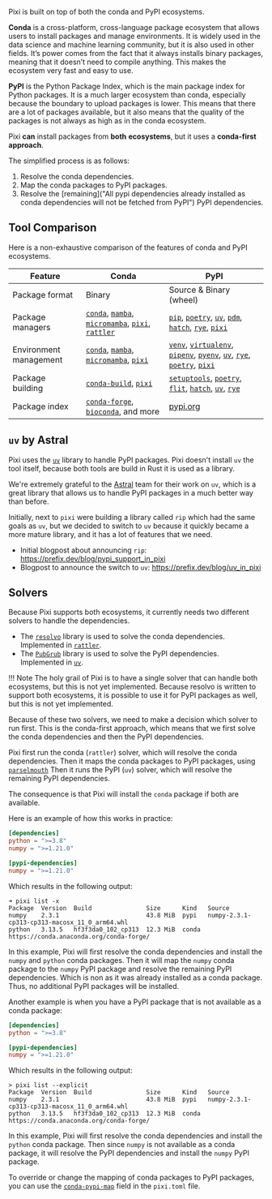 Pixi is built on top of both the conda and PyPI ecosystems.

**Conda** is a cross-platform, cross-language package ecosystem that allows users to install packages and manage environments.
It is widely used in the data science and machine learning community, but it is also used in other fields.
It’s power comes from the fact that it always installs binary packages, meaning that it doesn’t need to compile anything.
This makes the ecosystem very fast and easy to use.

**PyPI** is the Python Package Index, which is the main package index for Python packages.
It is a much larger ecosystem than conda, especially because the boundary to upload packages is lower.
This means that there are a lot of packages available, but it also means that the quality of the packages is not always as high as in the conda ecosystem.

Pixi **can** install packages from **both** **ecosystems**, but it uses a **conda-first approach**.

The simplified process is as follows:

1. Resolve the conda dependencies.
2. Map the conda packages to PyPI packages.
3. Resolve the [remaining]("All pypi dependencies already installed as conda dependencies will not be fetched from PyPI") PyPI dependencies.


## Tool Comparison
Here is a non-exhaustive comparison of the features of conda and PyPI ecosystems.

| Feature | Conda | PyPI |
| ------- | ----- | ---- |
| Package format | Binary | Source & Binary (wheel) |
| Package managers | [`conda`](https://github.com/conda/conda), [`mamba`](https://github.com/mamba-org/mamba), [`micromamba`](https://github.com/mamba-org/mamba), [`pixi`](https://github.com/prefix-dev/pixi), [`rattler`](https://github.com/conda/rattler) | [`pip`](https://github.com/pypa/pip), [`poetry`](https://github.com/python-poetry/poetry), [`uv`](https://github.com/astral-sh/uv), [`pdm`](https://github.com/pdm-project/pdm), [`hatch`](https://github.com/pypa/hatch), [`rye`](https://github.com/astral-sh/rye), [`pixi`](https://github.com/prefix-dev/pixi) |
| Environment management | [`conda`](https://github.com/conda/conda), [`mamba`](https://github.com/mamba-org/mamba), [`micromamba`](https://github.com/mamba-org/mamba), [`pixi`](https://github.com/prefix-dev/pixi) | [`venv`](https://docs.python.org/3/library/venv.html), [`virtualenv`](https://virtualenv.pypa.io/en/latest/), [`pipenv`](https://pipenv.pypa.io/en/latest/), [`pyenv`](https://github.com/pyenv/pyenv), [`uv`](https://github.com/astral-sh/uv), [`rye`](https://github.com/astral-sh/rye), [`poetry`](https://github.com/python-poetry/poetry), [`pixi`](https://github.com/prefix-dev/pixi) |
| Package building | [`conda-build`](https://github.com/conda/conda-build), [`pixi`](https://github.com/prefix-dev/pixi) | [`setuptools`](https://github.com/pypa/setuptools), [`poetry`](https://github.com/python-poetry/poetry), [`flit`](https://github.com/pypa/flit), [`hatch`](https://github.com/pypa/hatch), [`uv`](https://github.com/astral-sh/uv), [`rye`](https://github.com/astral-sh/rye) |
| Package index | [`conda-forge`](https://prefix.dev/channels/conda-forge), [`bioconda`](https://prefix.dev/channels/bioconda), and more | [pypi.org](https://pypi.org) |

## `uv` by Astral
Pixi uses the [`uv`](https:://github.com/astral-sh/uv) library to handle PyPI packages.
Pixi doesn't install `uv` the tool itself, because both tools are build in Rust it is used as a library.

We're extremely grateful to the [Astral](https://astral.sh) team for their work on `uv`, which is a great library that allows us to handle PyPI packages in a much better way than before.

Initially, next to `pixi` were building a library called `rip` which had the same goals as `uv`, but we decided to switch to `uv` because it quickly became a more mature library, and it has a lot of features that we need.

- Initial blogpost about announcing `rip`: https://prefix.dev/blog/pypi_support_in_pixi
- Blogpost to announce the switch to `uv`: https://prefix.dev/blog/uv_in_pixi

## Solvers
Because Pixi supports both ecosystems, it currently needs two different solvers to handle the dependencies.

- The [`resolvo`](https://github.com/prefix-dev/resolvo) library is used to solve the conda dependencies. Implemented in [`rattler`](https://github.com/conda/rattler).
- The [`PubGrub`](https://github.com/pubgrub-rs/pubgrub) library is used to solve the PyPI dependencies. Implemented in [`uv`](https:://github.com/astral-sh/uv).

!!! Note
    The holy grail of Pixi is to have a single solver that can handle both ecosystems, but this is not yet implemented.
    Because resolvo is written to support both ecosystems, it is possible to use it for PyPI packages as well, but this is not yet implemented.

Because of these two solvers, we need to make a decision which solver to run first.
This is the conda-first approach, which means that we first solve the conda dependencies and then the PyPI dependencies.

Pixi first run the conda (`rattler`) solver, which will resolve the conda dependencies.
Then it maps the conda packages to PyPI packages, using [`parselmouth`](https://github.com/prefix-dev/parselmouth)
Then it runs the PyPI (`uv`) solver, which will resolve the remaining PyPI dependencies.

The consequence is that Pixi will install the `conda` package if both are available.

Here is an example of how this works in practice:
```toml title="pixi.toml"
[dependencies]
python = ">=3.8"
numpy = ">=1.21.0"

[pypi-dependencies]
numpy = ">=1.21.0"
```

Which results in the following output:
```output
➜ pixi list -x
Package  Version  Build               Size      Kind   Source
numpy    2.3.1                        43.8 MiB  pypi   numpy-2.3.1-cp313-cp313-macosx_11_0_arm64.whl
python   3.13.5   hf3f3da0_102_cp313  12.3 MiB  conda  https://conda.anaconda.org/conda-forge/
```

In this example, Pixi will first resolve the conda dependencies and install the `numpy` and `python` conda packages.
Then it will map the `numpy` conda package to the `numpy` PyPI package and resolve the remaining PyPI dependencies.
Which is non as it was already installed as a conda package. Thus, no additional PyPI packages will be installed.

Another example is when you have a PyPI package that is not available as a conda package:
```toml title="pixi.toml"
[dependencies]
python = ">=3.8"

[pypi-dependencies]
numpy = ">=1.21.0"
```
Which results in the following output:
```output
> pixi list --explicit
Package  Version  Build               Size      Kind   Source
numpy    2.3.1                        43.8 MiB  pypi   numpy-2.3.1-cp313-cp313-macosx_11_0_arm64.whl
python   3.13.5   hf3f3da0_102_cp313  12.3 MiB  conda  https://conda.anaconda.org/conda-forge/
```
In this example, Pixi will first resolve the conda dependencies and install the `python` conda package.
Then since `numpy` is not available as a conda package, it will resolve the PyPI dependencies and install the `numpy` PyPI package.

To override or change the mapping of conda packages to PyPI packages, you can use the [`conda-pypi-map`](../reference/pixi_manifest.md#conda-pypi-map-optional) field in the `pixi.toml` file.
